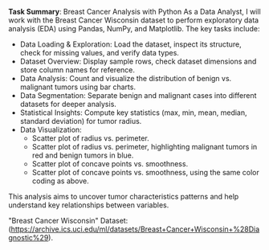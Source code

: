 **Task Summary**: Breast Cancer Analysis with Python As a Data Analyst, I will work with the Breast Cancer Wisconsin dataset to perform exploratory data analysis (EDA) using Pandas, NumPy, and Matplotlib. The key tasks include:

- Data Loading & Exploration: Load the dataset, inspect its structure, check for missing values, and verify data types.
- Dataset Overview: Display sample rows, check dataset dimensions and store column names for reference.
- Data Analysis: Count and visualize the distribution of benign vs. malignant tumors using bar charts.
- Data Segmentation: Separate benign and malignant cases into different datasets for deeper analysis.
- Statistical Insights: Compute key statistics (max, min, mean, median, standard deviation) for tumor radius.
- Data Visualization:
  - Scatter plot of radius vs. perimeter.
  - Scatter plot of radius vs. perimeter, highlighting malignant tumors in red and benign tumors in blue.
  - Scatter plot of concave points vs. smoothness.
  - Scatter plot of concave points vs. smoothness, using the same color coding as above.

This analysis aims to uncover tumor characteristics patterns and help understand key relationships between variables.

"Breast Cancer Wisconsin" Dataset: (https://archive.ics.uci.edu/ml/datasets/Breast+Cancer+Wisconsin+%28Diagnostic%29).
